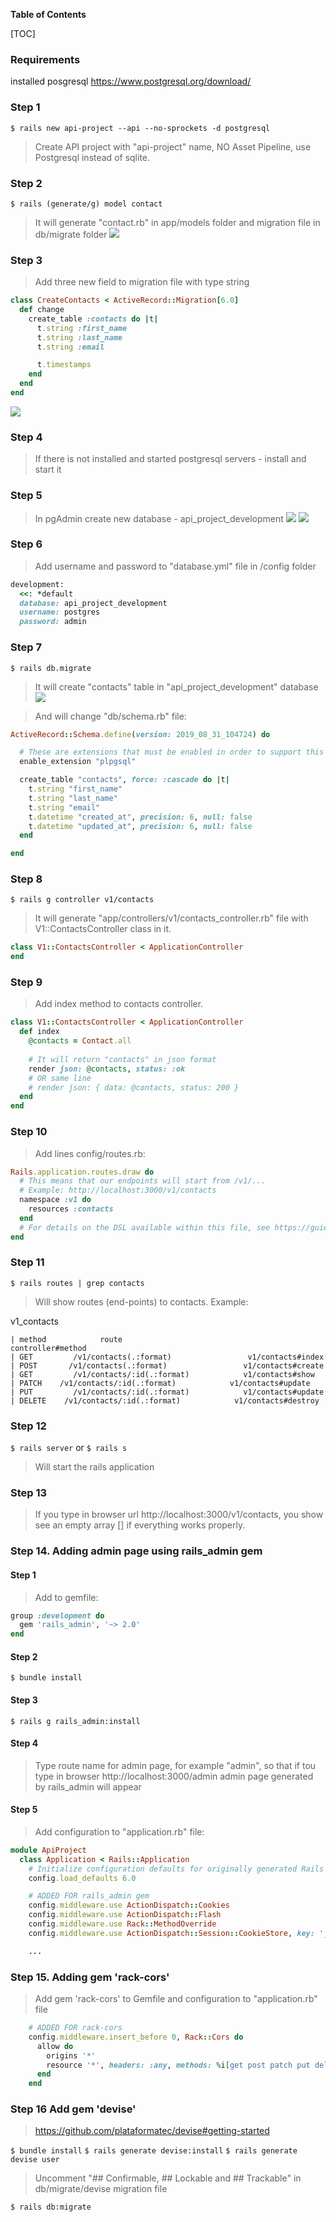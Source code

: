 **Table of Contents**

[TOC]

### Requirements
installed posgresql
https://www.postgresql.org/download/


### Step 1
`$ rails new api-project --api --no-sprockets -d postgresql`
> Create API project with "api-project" name, NO Asset Pipeline, use Postgresql instead of sqlite.

### Step 2
`$ rails (generate/g) model contact`
> It will generate "contact.rb" in app/models folder and migration file in db/migrate folder
![](https://github.com/Nemrosim88/learn-ruby-projects/raw/master/rails-projects/api-project/read-me-images/2019-08-31_14-04-30.jpg)

### Step 3
> Add three new field to migration file with type string

```ruby
class CreateContacts < ActiveRecord::Migration[6.0]
  def change
    create_table :contacts do |t|
      t.string :first_name
      t.string :last_name
      t.string :email

      t.timestamps
    end
  end
end
```
![](https://github.com/Nemrosim88/learn-ruby-projects/raw/master/rails-projects/api-project/read-me-images/2019-08-31_14-20-14.jpg)

### Step 4
> If there is not installed and started postgresql servers - install and start it

### Step 5
> In pgAdmin create new database - api_project_development
![](https://github.com/Nemrosim88/learn-ruby-projects/raw/master/rails-projects/api-project/read-me-images/ps-bd-create.jpg)
![](https://github.com/Nemrosim88/learn-ruby-projects/raw/master/rails-projects/api-project/read-me-images/ps-db-create-save.jpg)

### Step 6
> Add username and password to "database.yml" file in /config folder

```ruby
development:
  <<: *default
  database: api_project_development
  username: postgres
  password: admin
```

### Step 7
`$ rails db.migrate`
> It will create "contacts" table in "api_project_development" database
![](https://github.com/Nemrosim88/learn-ruby-projects/raw/master/rails-projects/api-project/read-me-images/ps-created-db.jpg)

> And will change "db/schema.rb" file:

```ruby
ActiveRecord::Schema.define(version: 2019_08_31_104724) do

  # These are extensions that must be enabled in order to support this database
  enable_extension "plpgsql"

  create_table "contacts", force: :cascade do |t|
    t.string "first_name"
    t.string "last_name"
    t.string "email"
    t.datetime "created_at", precision: 6, null: false
    t.datetime "updated_at", precision: 6, null: false
  end

end
```

### Step 8
`$ rails g controller v1/contacts`
> It will generate "app/controllers/v1/contacts_controller.rb" file with V1::ContactsController class in it.

```ruby
class V1::ContactsController < ApplicationController
end
```

### Step 9
> Add index method to contacts controller.

```ruby
class V1::ContactsController < ApplicationController
  def index
    @contacts = Contact.all
    
    # It will return "contacts" in json format
    render json: @contacts, status: :ok
    # OR same line
    # render json: { data: @contacts, status: 200 }
  end
end
```

### Step 10
> Add lines config/routes.rb:

```ruby
Rails.application.routes.draw do
  # This means that our endpoints will start from /v1/...
  # Example: http://localhost:3000/v1/contacts
  namespace :v1 do
    resources :contacts
  end
  # For details on the DSL available within this file, see https://guides.rubyonrails.org/routing.html
end
```

### Step 11
`$ rails routes | grep contacts`
> Will show routes (end-points) to contacts. Example:

 v1_contacts
 
    | method            route                               controller#method
    | GET         /v1/contacts(.:format)                 v1/contacts#index
    | POST       /v1/contacts(.:format)                 v1/contacts#create
    | GET         /v1/contacts/:id(.:format)            v1/contacts#show
    | PATCH    /v1/contacts/:id(.:format)            v1/contacts#update
    | PUT         /v1/contacts/:id(.:format)            v1/contacts#update
    | DELETE    /v1/contacts/:id(.:format)            v1/contacts#destroy

    
### Step 12
`$ rails server`
or
`$ rails s`
> Will start the rails application

### Step 13
> If you type in browser url http://localhost:3000/v1/contacts, you show see an empty array [] if everything works properly.

### Step 14. Adding admin page using rails_admin gem

#### Step 1
> Add to gemfile:

```ruby
group :development do
  gem 'rails_admin', '~> 2.0'
end
```

#### Step 2
`$ bundle install`

#### Step 3
`$ rails g rails_admin:install`

#### Step 4
> Type route name for admin page, for example "admin", so that if tou type in browser http://localhost:3000/admin
admin page generated by rails_admin will appear

#### Step 5
> Add configuration to "application.rb" file:


```ruby
module ApiProject
  class Application < Rails::Application
    # Initialize configuration defaults for originally generated Rails version.
    config.load_defaults 6.0

    # ADDED FOR rails_admin gem
    config.middleware.use ActionDispatch::Cookies
    config.middleware.use ActionDispatch::Flash
    config.middleware.use Rack::MethodOverride
    config.middleware.use ActionDispatch::Session::CookieStore, key: '_api_project_session'

    ...
```

### Step 15. Adding gem 'rack-cors'
> Add gem 'rack-cors' to Gemfile and configuration to "application.rb" file

```ruby
    # ADDED FOR rack-cors
    config.middleware.insert_before 0, Rack::Cors do
      allow do
        origins '*'
        resource '*', headers: :any, methods: %i[get post patch put delete options]
      end
    end
```

### Step 16 Add gem 'devise'
> https://github.com/plataformatec/devise#getting-started

`$ bundle install`
`$ rails generate devise:install`
`$ rails generate devise user`

> Uncomment "## Confirmable, ## Lockable and ## Trackable" in db/migrate/devise migration file

`$ rails db:migrate`

